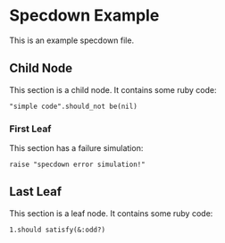 # Specdown Example

This is an example specdown file.

## Child Node

This section is a child node. It contains some ruby code: 
    
    "simple code".should_not be(nil)

### First Leaf

This section has a failure simulation:
    
    raise "specdown error simulation!"

## Last Leaf

This section is a leaf node. It contains some ruby code:
    
    1.should satisfy(&:odd?)
